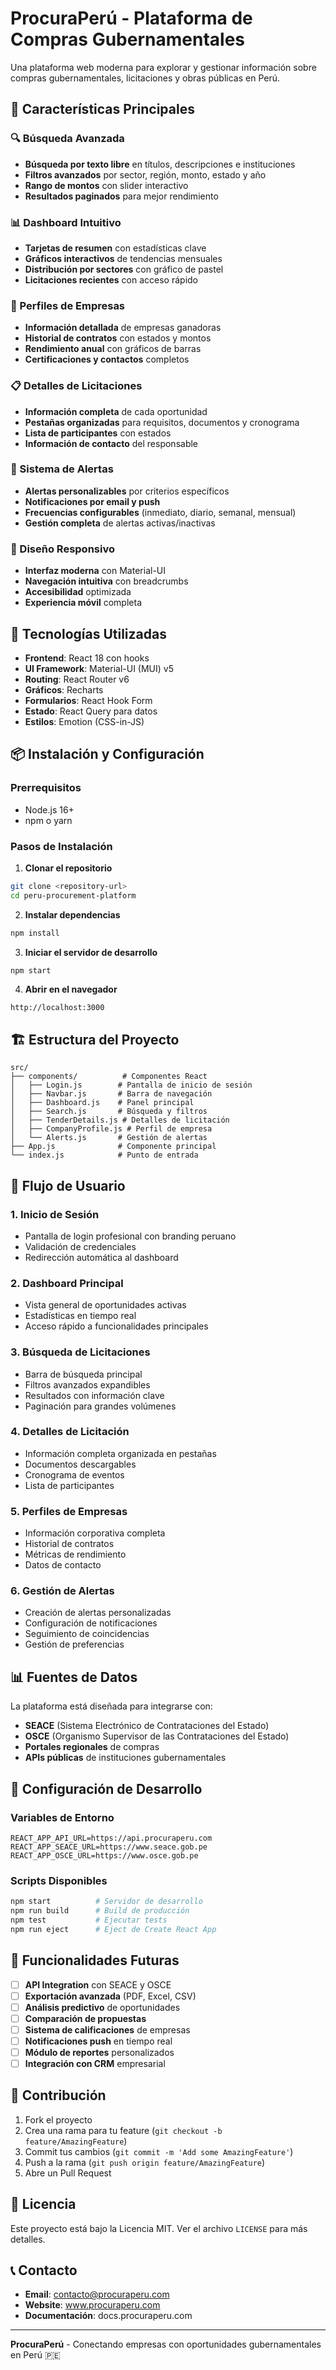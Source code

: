 # ProcuraPerú - Plataforma de Compras Gubernamentales

Una plataforma web moderna para explorar y gestionar información sobre compras gubernamentales, licitaciones y obras públicas en Perú.

## 🎯 Características Principales

### 🔍 Búsqueda Avanzada
- **Búsqueda por texto libre** en títulos, descripciones e instituciones
- **Filtros avanzados** por sector, región, monto, estado y año
- **Rango de montos** con slider interactivo
- **Resultados paginados** para mejor rendimiento

### 📊 Dashboard Intuitivo
- **Tarjetas de resumen** con estadísticas clave
- **Gráficos interactivos** de tendencias mensuales
- **Distribución por sectores** con gráfico de pastel
- **Licitaciones recientes** con acceso rápido

### 🏢 Perfiles de Empresas
- **Información detallada** de empresas ganadoras
- **Historial de contratos** con estados y montos
- **Rendimiento anual** con gráficos de barras
- **Certificaciones y contactos** completos

### 📋 Detalles de Licitaciones
- **Información completa** de cada oportunidad
- **Pestañas organizadas** para requisitos, documentos y cronograma
- **Lista de participantes** con estados
- **Información de contacto** del responsable

### 🔔 Sistema de Alertas
- **Alertas personalizables** por criterios específicos
- **Notificaciones por email y push**
- **Frecuencias configurables** (inmediato, diario, semanal, mensual)
- **Gestión completa** de alertas activas/inactivas

### 📱 Diseño Responsivo
- **Interfaz moderna** con Material-UI
- **Navegación intuitiva** con breadcrumbs
- **Accesibilidad** optimizada
- **Experiencia móvil** completa

## 🚀 Tecnologías Utilizadas

- **Frontend**: React 18 con hooks
- **UI Framework**: Material-UI (MUI) v5
- **Routing**: React Router v6
- **Gráficos**: Recharts
- **Formularios**: React Hook Form
- **Estado**: React Query para datos
- **Estilos**: Emotion (CSS-in-JS)

## 📦 Instalación y Configuración

### Prerrequisitos
- Node.js 16+ 
- npm o yarn

### Pasos de Instalación

1. **Clonar el repositorio**
```bash
git clone <repository-url>
cd peru-procurement-platform
```

2. **Instalar dependencias**
```bash
npm install
```

3. **Iniciar el servidor de desarrollo**
```bash
npm start
```

4. **Abrir en el navegador**
```
http://localhost:3000
```

## 🏗️ Estructura del Proyecto

```
src/
├── components/          # Componentes React
│   ├── Login.js        # Pantalla de inicio de sesión
│   ├── Navbar.js       # Barra de navegación
│   ├── Dashboard.js    # Panel principal
│   ├── Search.js       # Búsqueda y filtros
│   ├── TenderDetails.js # Detalles de licitación
│   ├── CompanyProfile.js # Perfil de empresa
│   └── Alerts.js       # Gestión de alertas
├── App.js              # Componente principal
└── index.js            # Punto de entrada
```

## 🎨 Flujo de Usuario

### 1. **Inicio de Sesión**
- Pantalla de login profesional con branding peruano
- Validación de credenciales
- Redirección automática al dashboard

### 2. **Dashboard Principal**
- Vista general de oportunidades activas
- Estadísticas en tiempo real
- Acceso rápido a funcionalidades principales

### 3. **Búsqueda de Licitaciones**
- Barra de búsqueda principal
- Filtros avanzados expandibles
- Resultados con información clave
- Paginación para grandes volúmenes

### 4. **Detalles de Licitación**
- Información completa organizada en pestañas
- Documentos descargables
- Cronograma de eventos
- Lista de participantes

### 5. **Perfiles de Empresas**
- Información corporativa completa
- Historial de contratos
- Métricas de rendimiento
- Datos de contacto

### 6. **Gestión de Alertas**
- Creación de alertas personalizadas
- Configuración de notificaciones
- Seguimiento de coincidencias
- Gestión de preferencias

## 📊 Fuentes de Datos

La plataforma está diseñada para integrarse con:

- **SEACE** (Sistema Electrónico de Contrataciones del Estado)
- **OSCE** (Organismo Supervisor de las Contrataciones del Estado)
- **Portales regionales** de compras
- **APIs públicas** de instituciones gubernamentales

## 🔧 Configuración de Desarrollo

### Variables de Entorno
```env
REACT_APP_API_URL=https://api.procuraperu.com
REACT_APP_SEACE_URL=https://www.seace.gob.pe
REACT_APP_OSCE_URL=https://www.osce.gob.pe
```

### Scripts Disponibles
```bash
npm start          # Servidor de desarrollo
npm run build      # Build de producción
npm test           # Ejecutar tests
npm run eject      # Eject de Create React App
```

## 🎯 Funcionalidades Futuras

- [ ] **API Integration** con SEACE y OSCE
- [ ] **Exportación avanzada** (PDF, Excel, CSV)
- [ ] **Análisis predictivo** de oportunidades
- [ ] **Comparación de propuestas**
- [ ] **Sistema de calificaciones** de empresas
- [ ] **Notificaciones push** en tiempo real
- [ ] **Módulo de reportes** personalizados
- [ ] **Integración con CRM** empresarial

## 🤝 Contribución

1. Fork el proyecto
2. Crea una rama para tu feature (`git checkout -b feature/AmazingFeature`)
3. Commit tus cambios (`git commit -m 'Add some AmazingFeature'`)
4. Push a la rama (`git push origin feature/AmazingFeature`)
5. Abre un Pull Request

## 📄 Licencia

Este proyecto está bajo la Licencia MIT. Ver el archivo `LICENSE` para más detalles.

## 📞 Contacto

- **Email**: contacto@procuraperu.com
- **Website**: www.procuraperu.com
- **Documentación**: docs.procuraperu.com

---

**ProcuraPerú** - Conectando empresas con oportunidades gubernamentales en Perú 🇵🇪 